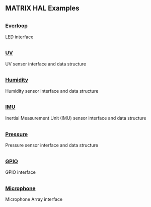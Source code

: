 ## MATRIX HAL Examples

<h3 style="padding-top:0.6em;"><a href="everloop">Everloop</a></h3>
LED interface

<h3 style="padding-top:0.6em;"><a href="uv">UV</a></h3>
UV sensor interface and data structure

<h3 style="padding-top:0.6em;"><a href="humidity">Humidity</a></h3>
Humidity sensor interface and data structure

<h3 style="padding-top:0.6em;"><a href="imu">IMU</a></h3>
Inertial Measurement Unit (IMU) sensor interface and data structure

<h3 style="padding-top:0.6em;"><a href="pressure">Pressure</a></h3>
Pressure sensor interface and data structure

<h3 style="padding-top:0.6em;"><a href="gpio">GPIO</a></h3>
GPIO interface

<h3 style="padding-top:0.6em;"><a href="microphone">Microphone</a></h3>
Microphone Array interface
